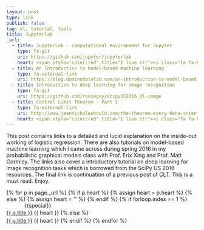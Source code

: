 ```yaml
---
layout: post
type: link
publish: false
tag: ml, tutorial, tools
title: Jupyterlab
_url:
  - title: JupyterLab - computational environment for Jupyter
    type: fa-git
    uri: https://github.com/jupyter/jupyterlab
    heart: <span style="color:red" title="I love it!"><i class="fa fa-heart" aria-hidden="true"></i></span>
  - title: An Introduction to model-based machine learning
    type: fa-external-link
    uri: https://blog.dominodatalab.com/an-introduction-to-model-based-machine-learning/
  - title: Introduction to deep learning for image recognition
    type: fa-git
    uri: https://github.com/rouseguy/scipyUS2016_dl-image
  - title: Central Limit Theorem - Part 2
    type: fa-external-link
    uri: http://www.jeannicholashould.com/the-theorem-every-data-scientist-should-know-2.html
    heart: <span style="color:red" title="I love it!"><i class="fa fa-heart" aria-hidden="true"></i></span>
---
```

This post contains links to a detailed and lucid explanation on the inside-out working of logistic regression. There are also tutorials on model-based machine learning which I came across during spring 2016 in my probabilistic graphical models class with Prof. Erix Xing and Prof. Matt Gormley. The links also cover a introductory tutorial on deep learning for image recognition tasks which is borrowed from the SciPy US 2016 resources. The final link is continuation of a previous post of CLT. This is a must read. Enjoy.

{% for p in page._url %}
{% if p.heart %}
{% assign heart = p.heart %}
{% else %}
{% assign heart = '' %}
{% endif %}
{% if forloop.index == 1 %}
<span class="date" title="{{specialtitle}}" style="color:#{{specialcolor}}">&nbsp;&nbsp;&nbsp;&nbsp;&nbsp;&nbsp;&nbsp;&nbsp;&nbsp;&nbsp;&nbsp;</span> {{special}}<br/> <a href="{{ p.uri }}" target="_blank" style="line-height:1.5">{{ p.title }}</a> <i class="fa {{ p.type }}" aria-hidden="true"></i> {{ heart }}
{% else %}
<span class="date">&nbsp;&nbsp;&nbsp;&nbsp;&nbsp;&nbsp;&nbsp;&nbsp;&nbsp;&nbsp;&nbsp;</span> <br/> <a href="{{ p.uri }}" target="_blank" style="line-height:1.5">{{ p.title }}</a> <i class="fa {{ p.type }}" aria-hidden="true"></i> {{ heart }}
{% endif %}
{% endfor %}
